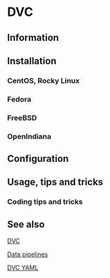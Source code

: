 # DVC

## Information

## Installation

### CentOS, Rocky Linux

### Fedora

### FreeBSD

### OpenIndiana

## Configuration

## Usage, tips and tricks

### Coding tips and tricks

## See also

[DVC](https://dvc.org)

[Data pipelines](https://dvc.org/doc/start/data-management/data-pipelines)

[DVC YAML](https://dvc.org/doc/user-guide/project-structure/dvcyaml-files)
